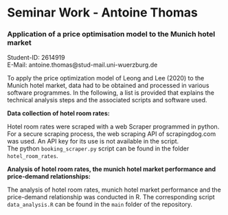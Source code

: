 # Seminar Work - Antoine Thomas

### Application of a price optimisation model to the Munich hotel market

Student-ID: 2614919\
E-Mail: antoine.thomas\@stud-mail.uni-wuerzburg.de

To apply the price optimization model of Leong and Lee (2020) to the Munich hotel market, data had to be obtained and processed in various software programmes. In the following, a list is provided that explains the technical analysis steps and the associated scripts and software used.

**Data collection of hotel room rates:**

Hotel room rates were scraped with a web Scraper programmed in python. For a secure scraping process, the web scraping API of scrapingdog.com was used. An API key for its use is not available in the script.\
The python `booking_scraper.py` script can be found in the folder `hotel_room_rates`.

**Analysis of hotel room rates, the munich hotel market performance and price-demand relationships:**

The analysis of hotel room rates, munich hotel market performance and the price-demand relationship was conducted in R. The corresponding script `data_analysis.R` can be found in the `main` folder of the repository.
